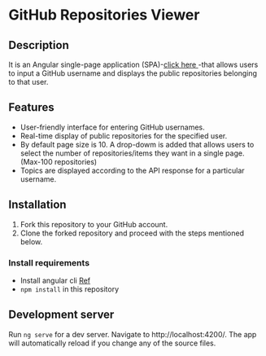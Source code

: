# GitHub Repositories Viewer

## Description

It is an Angular single-page application (SPA)-[click here ](https://libamariyamk.github.io/GitHub-Repositories-Viewer/)-that allows users to input a GitHub username and displays the public repositories belonging to that user. 

## Features

- User-friendly interface for entering GitHub usernames.
- Real-time display of public repositories for the specified user.
- By default page size is 10. A drop-dowm is added that allows users to select the number of repositories/items they want in a single page. (Max-100 repositories)
- Topics are displayed according to the API response for a particular username.

## Installation

1. Fork this repository to your GitHub account.
2. Clone the forked repository and proceed with the steps mentioned below.

### Install requirements
* Install angular cli [Ref](https://angular.io/cli)
* `npm install` in this repository 

## Development server

Run `ng serve` for a dev server. Navigate to http://localhost:4200/. The app will automatically reload if you change any of the source files.
